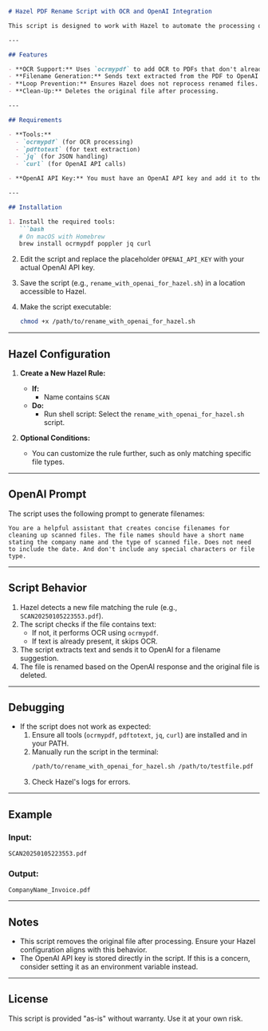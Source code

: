 ```markdown
# Hazel PDF Rename Script with OCR and OpenAI Integration

This script is designed to work with Hazel to automate the processing of scanned PDF files. It performs OCR (if necessary), extracts meaningful text, and uses OpenAI to generate a concise and descriptive filename. The original file is then renamed and deleted to keep your folder clean and organized.

---

## Features

- **OCR Support:** Uses `ocrmypdf` to add OCR to PDFs that don't already contain text.
- **Filename Generation:** Sends text extracted from the PDF to OpenAI's GPT-3.5-Turbo API to generate a short, meaningful filename.
- **Loop Prevention:** Ensures Hazel does not reprocess renamed files.
- **Clean-Up:** Deletes the original file after processing.

---

## Requirements

- **Tools:**
  - `ocrmypdf` (for OCR processing)
  - `pdftotext` (for text extraction)
  - `jq` (for JSON handling)
  - `curl` (for OpenAI API calls)

- **OpenAI API Key:** You must have an OpenAI API key and add it to the script.

---

## Installation

1. Install the required tools:
   ```bash
   # On macOS with Homebrew
   brew install ocrmypdf poppler jq curl
   ```

2. Edit the script and replace the placeholder `OPENAI_API_KEY` with your actual OpenAI API key.

3. Save the script (e.g., `rename_with_openai_for_hazel.sh`) in a location accessible to Hazel.

4. Make the script executable:
   ```bash
   chmod +x /path/to/rename_with_openai_for_hazel.sh
   ```

---

## Hazel Configuration

1. **Create a New Hazel Rule:**
   - **If:**
     - Name contains `SCAN`
   - **Do:**
     - Run shell script: Select the `rename_with_openai_for_hazel.sh` script.

2. **Optional Conditions:**
   - You can customize the rule further, such as only matching specific file types.

---

## OpenAI Prompt

The script uses the following prompt to generate filenames:

```
You are a helpful assistant that creates concise filenames for cleaning up scanned files. The file names should have a short name stating the company name and the type of scanned file. Does not need to include the date. And don't include any special characters or file type.
```

---

## Script Behavior

1. Hazel detects a new file matching the rule (e.g., `SCAN20250105223553.pdf`).
2. The script checks if the file contains text:
   - If not, it performs OCR using `ocrmypdf`.
   - If text is already present, it skips OCR.
3. The script extracts text and sends it to OpenAI for a filename suggestion.
4. The file is renamed based on the OpenAI response and the original file is deleted.

---

## Debugging

- If the script does not work as expected:
  1. Ensure all tools (`ocrmypdf`, `pdftotext`, `jq`, `curl`) are installed and in your PATH.
  2. Manually run the script in the terminal:
     ```bash
     /path/to/rename_with_openai_for_hazel.sh /path/to/testfile.pdf
     ```
  3. Check Hazel's logs for errors.

---

## Example

### Input:
`SCAN20250105223553.pdf`

### Output:
`CompanyName_Invoice.pdf`

---

## Notes

- This script removes the original file after processing. Ensure your Hazel configuration aligns with this behavior.
- The OpenAI API key is stored directly in the script. If this is a concern, consider setting it as an environment variable instead.

---

## License

This script is provided "as-is" without warranty. Use it at your own risk.
